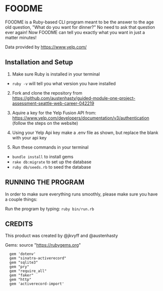 # FOODME

FOODME is a Ruby-based CLI program meant to be the answer to the age old question, "What do you want for dinner?"
No need to ask that question ever again! Now FOODME can tell you exactly what you want in just a matter minutes!

Data provided by https://www.yelp.com/

## Installation and Setup

1. Make sure Ruby is installed in your terminal 
  * `ruby -v` will tell you what version you have installed
  
2. Fork and clone the repository from https://github.com/austenhasty/guided-module-one-project-assessment-seattle-web-career-042219

3. Aquire a key for the Yelp Fusion API from: https://www.yelp.com/developers/documentation/v3/authentication (follow the steps on the website)

4. Using your Yelp Api key make a .env file as shown, but replace the blank with your api key

5. Run these commands in your terminal
* `bundle install` to install gems
* `rake db:migrate` to set up the database
* `ruby db/seeds.rb` to seed the database


## RUNNING THE PROGRAM

In order to make sure everything runs smoothly, please make sure you have a couple things:

Run the program by typing: `ruby bin/run.rb`


## CREDITS

This product was created by @jkvyff and @austenhasty

Gems: source "https://rubygems.org"
```
  gem 'dotenv'
  gem "sinatra-activerecord"
  gem "sqlite3"
  gem "pry"
  gem "require_all"
  gem "faker"
  gem "http"
  gem 'activerecord-import'
```
